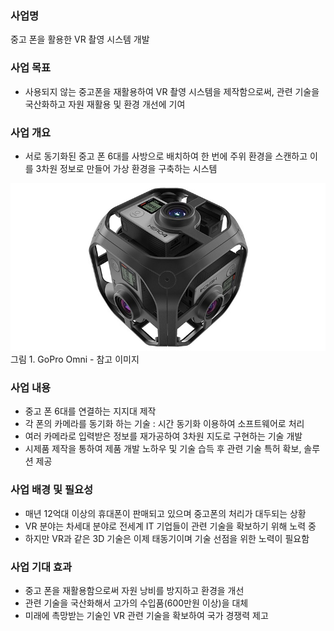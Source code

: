 ### 사업명

중고 폰을 활용한 VR 촬영 시스템 개발

### 사업 목표

* 사용되지 않는 중고폰을 재활용하여 VR 촬영 시스템을 제작함으로써, 관련 기술을 국산화하고 자원 재활용 및 환경 개선에 기여

### 사업 개요

* 서로 동기화된 중고 폰 6대를 사방으로 배치하여 한 번에 주위 환경을 스캔하고 이를 3차원 정보로 만들어 가상 환경을 구축하는 시스템
 
![GoProOmni](../../assets/Proposal/omni.jpg)
그림 1. GoPro Omni - 참고 이미지

### 사업 내용

* 중고 폰 6대를 연결하는 지지대 제작
* 각 폰의 카메라를 동기화 하는 기술 : 시간 동기화 이용하여 소프트웨어로 처리
* 여러 카메라로 입력받은 정보를 재가공하여 3차원 지도로 구현하는 기술 개발
* 시제품 제작을 통하여 제품 개발 노하우 및 기술 습득 후 관련 기술 특허 확보, 솔루션 제공

### 사업 배경 및 필요성

* 매년 12억대 이상의 휴대폰이 판매되고 있으며 중고폰의 처리가 대두되는 상황
* VR 분야는 차세대 분야로 전세계 IT 기업들이 관련 기술을 확보하기 위해 노력 중
* 하지만 VR과 같은 3D 기술은 이제 태동기이며 기술 선점을 위한 노력이 필요함

### 사업 기대 효과

* 중고 폰을 재활용함으로써 자원 낭비를 방지하고 환경을 개선
* 관련 기술을 국산화해서 고가의 수입품(600만원 이상)을 대체
* 미래에 촉망받는 기술인 VR 관련 기술을 확보하여 국가 경쟁력 제고



